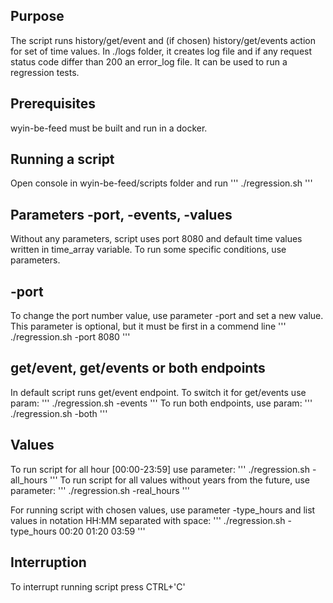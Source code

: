 ## Purpose

The script runs history/get/event and (if chosen) history/get/events action for set of time values. In ./logs folder, it creates log file and if any request status code differ than 200 an error_log file. It can be used to run a regression tests.

## Prerequisites

wyin-be-feed must be built and run in a docker.

## Running a script

Open console in wyin-be-feed/scripts folder and run
'''
./regression.sh
'''

## Parameters -port, -events, -values

Without any parameters, script uses port 8080 and default time values written in time_array variable. To run some specific conditions, use parameters.

## -port

To change the port number value, use parameter -port and set a new value. This parameter is optional, but it must be first in a commend line
'''
./regression.sh -port 8080
'''

## get/event, get/events or both endpoints

In default script runs get/event endpoint. To switch it for get/events use param:
'''
./regression.sh -events
'''
To run both endpoints, use param:
'''
./regression.sh -both
'''

## Values

To run script for all hour [00:00-23:59] use parameter:
'''
./regression.sh -all_hours
'''
To run script for all values without years from the future, use parameter:
'''
./regression.sh -real_hours
'''

For running script with chosen values, use parameter -type_hours and list values in notation HH:MM separated with space:
'''
./regression.sh -type_hours 00:20 01:20 03:59
'''

## Interruption

To interrupt running script press CTRL+'C'

